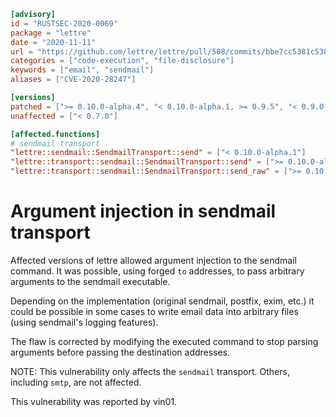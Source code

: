 ```toml
[advisory]
id = "RUSTSEC-2020-0069"
package = "lettre"
date = "2020-11-11"
url = "https://github.com/lettre/lettre/pull/508/commits/bbe7cc5381c5380b54fb8bbb4f77a3725917ff0b"
categories = ["code-execution", "file-disclosure"]
keywords = ["email", "sendmail"]
aliases = ["CVE-2020-28247"]

[versions]
patched = [">= 0.10.0-alpha.4", "< 0.10.0-alpha.1, >= 0.9.5", "< 0.9.0, >= 0.8.4", "< 0.8.0, >= 0.7.1"]
unaffected = ["< 0.7.0"]

[affected.functions]
# sendmail transport
"lettre::sendmail::SendmailTransport::send" = ["< 0.10.0-alpha.1"]
"lettre::transport::sendmail::SendmailTransport::send" = [">= 0.10.0-alpha.1, <= 0.10.0-alpha.3"]
"lettre::transport::sendmail::SendmailTransport::send_raw" = [">= 0.10.0-alpha.1, <= 0.10.0-alpha.3"]
```

# Argument injection in sendmail transport

Affected versions of lettre allowed argument injection
to the sendmail command. It was possible, using forged `to` addresses,
to pass arbitrary arguments to the sendmail executable.

Depending on the implementation (original sendmail, postfix, exim, etc.)
it could be possible in some cases to write email data into arbitrary files (using sendmail's
logging features).
 
The flaw is corrected by modifying the executed command to stop parsing arguments
before passing the destination addresses.

NOTE: This vulnerability only affects the `sendmail` transport. Others, including `smtp`, are not
affected.

This vulnerability was reported by vin01.
